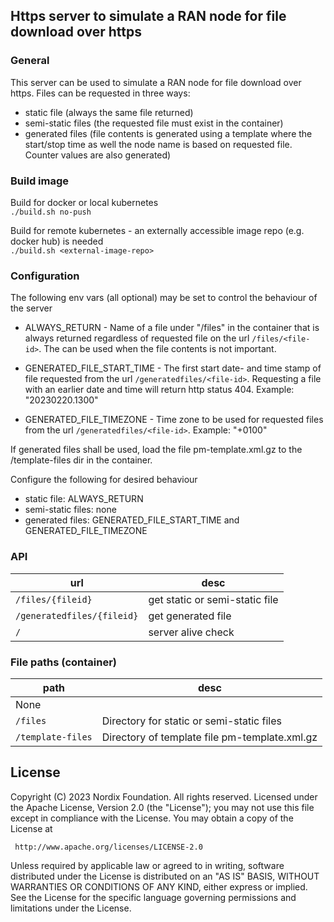 
## Https server to simulate a RAN node for file download over https

### General

This server can be used to simulate a RAN node for file download over https.
Files can be requested in three ways:
- static file (always the same file returned)
- semi-static files (the requested file must exist in the container)
- generated files (file contents is generated using a template where the start/stop time as well the node name is based on requested file. Counter values are also generated)


### Build image

Build for docker or local kubernetes\
`./build.sh no-push`

Build for remote kubernetes - an externally accessible image repo (e.g. docker hub) is needed  \
`./build.sh <external-image-repo>`


### Configuration
The following env vars (all optional) may be set to control the behaviour of the server

- ALWAYS_RETURN - Name of a file under "/files" in the container that is always returned regardless of requested file on the url `/files/<file-id>`. The can be used when the file contents is not important.

- GENERATED_FILE_START_TIME - The first start date- and time stamp of file requested from the url `/generatedfiles/<file-id>`. Requesting a file with an earlier date and time will return http status 404. Example: "20230220.1300"

- GENERATED_FILE_TIMEZONE - Time zone to be used for requested files from the url `/generatedfiles/<file-id>`. Example: "+0100"

If generated files shall be used, load the file pm-template.xml.gz to the /template-files dir in the container.

Configure the following for desired behaviour
- static file: ALWAYS_RETURN
- semi-static files: none
- generated files: GENERATED_FILE_START_TIME and GENERATED_FILE_TIMEZONE



### API

| url | desc |
|--|--|
| `/files/{fileid}` | get static or semi-static file |
| `/generatedfiles/{fileid}` | get generated file |
| `/` | server alive check |


### File paths (container)


| path | desc |
|--|--|
| None |
| `/files` | Directory for static or semi-static files |
| `/template-files` | Directory of template file pm-template.xml.gz  |


## License

Copyright (C) 2023 Nordix Foundation. All rights reserved.
Licensed under the Apache License, Version 2.0 (the "License");
you may not use this file except in compliance with the License.
You may obtain a copy of the License at

     http://www.apache.org/licenses/LICENSE-2.0

Unless required by applicable law or agreed to in writing, software
distributed under the License is distributed on an "AS IS" BASIS,
WITHOUT WARRANTIES OR CONDITIONS OF ANY KIND, either express or implied.
See the License for the specific language governing permissions and
limitations under the License.